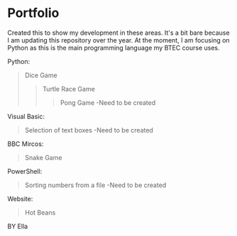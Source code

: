 # Portfolio
Created this to show my development in these areas. It's a bit bare because I am updating this repository over the year.
At the moment, I am focusing on Python as this is the main programming language my BTEC course uses.

Python:
>Dice Game
>>Turtle Race Game
>>>Pong Game
>>>-Need to be created

Visual Basic:
>Selection of text boxes
>-Need to be created

BBC Mircos:
>Snake Game

PowerShell:
>Sorting numbers from a file 
>-Need to be created

Website:
>Hot Beans

BY Ella
